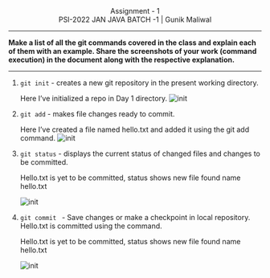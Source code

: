 <center>Assignment - 1 <br> PSI-2022 JAN JAVA BATCH -1 | Gunik Maliwal  
</center>
<hr>
<b>
 Make a list of all the git commands covered in the class and explain each of them with an example. Share the screenshots of your work (command execution) in the document along with the respective explanation. 
</b>

---

1. `git init` - creates a new git repository in the present working directory.

    Here I’ve initialized a repo in Day 1 directory.
    ![init](./static/image-000.png)

2. `git add` -  makes file changes ready to commit.

    Here I’ve created a file named hello.txt and added it using the git add command.
    ![init](./static/image-001.png)

3. `git status` -  displays the current status of changed files and changes to be committed.


    Hello.txt is yet to be committed, status shows new file found name hello.txt

    ![init](./static/image-002.png)

4. `git commit ` -   Save changes or make a checkpoint in local repository.
Hello.txt is committed using the command.



    Hello.txt is yet to be committed, status shows new file found name hello.txt

    ![init](./static/image-002.png)
